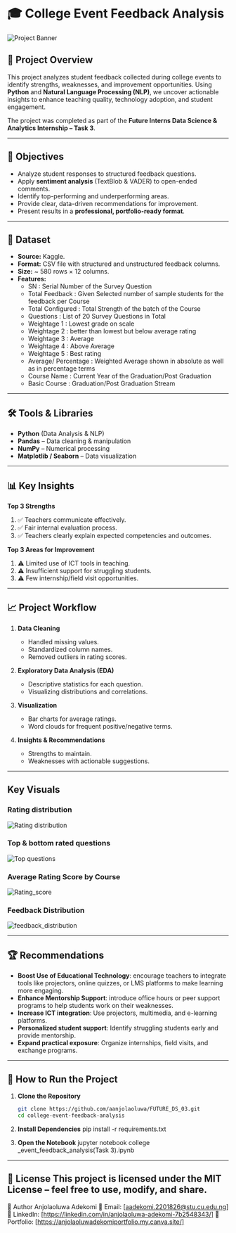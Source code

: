 # 🎓 College Event Feedback Analysis

![Project Banner](images/banner.png)

## 📌 Project Overview
This project analyzes student feedback collected during college events to identify strengths, weaknesses, and improvement opportunities. Using **Python** and **Natural Language Processing (NLP)**, we uncover actionable insights to enhance teaching quality, technology adoption, and student engagement.

The project was completed as part of the **Future Interns Data Science & Analytics Internship – Task 3**.

---

## 🎯 Objectives
- Analyze student responses to structured feedback questions.
- Apply **sentiment analysis** (TextBlob & VADER) to open-ended comments.
- Identify top-performing and underperforming areas.
- Provide clear, data-driven recommendations for improvement.
- Present results in a **professional, portfolio-ready format**.

---

## 📂 Dataset
- **Source:** Kaggle.
- **Format:** CSV file with structured and unstructured feedback columns.
- **Size:** ~ 580 rows × 12 columns.
- **Features:**
  - SN :	Serial Number of the Survey Question
  - Total Feedback : Given	Selected number of sample students for the feedback per Course
  - Total Configured :	Total Strength of the batch of the Course
  - Questions :	List of 20 Survey Questions in Total
  - Weightage 1 :	Lowest grade on scale
  - Weightage 2 :	better than lowest but below average rating
  - Weightage 3	: Average
  - Weightage 4	: Above Average
  - Weightage 5	: Best rating
  - Average/ Percentage	: Weighted Average shown in absolute as well as in percentage terms
  - Course Name	: Current Year of the Graduation/Post Graduation
  - Basic Course	: Graduation/Post Graduation Stream
 

---

## 🛠 Tools & Libraries
- **Python** (Data Analysis & NLP)
- **Pandas** – Data cleaning & manipulation
- **NumPy** – Numerical processing
- **Matplotlib / Seaborn** – Data visualization

---

## 📊 Key Insights

**Top 3 Strengths**
1. ✅ Teachers communicate effectively.
2. ✅ Fair internal evaluation process.
3. ✅ Teachers clearly explain expected competencies and outcomes.

**Top 3 Areas for Improvement**
1. ⚠️ Limited use of ICT tools in teaching.
2. ⚠️ Insufficient support for struggling students.
3. ⚠️ Few internship/field visit opportunities.

---

## 📈 Project Workflow
1. **Data Cleaning**
   - Handled missing values.
   - Standardized column names.
   - Removed outliers in rating scores.

2. **Exploratory Data Analysis (EDA)**
   - Descriptive statistics for each question.
   - Visualizing distributions and correlations.

3. **Visualization**
   - Bar charts for average ratings.
   - Word clouds for frequent positive/negative terms.
     
4. **Insights & Recommendations**
   - Strengths to maintain.
   - Weaknesses with actionable suggestions.

---
## Key Visuals

### Rating distribution
![Rating distribution](assets/rating_distribution.png)

### Top & bottom rated questions
![Top questions](assets/top_botom_questions.png)


### Average Rating Score by Course
![Rating_score](assets/rating_by_course.png)

### Feedback Distribution
![feedback_distribution](assets/feedback_distribution.png)

---

## 🏆 Recommendations
- **Boost Use of Educational Technology**: encourage teachers to integrate tools like projectors, online quizzes, or LMS platforms to make learning more engaging.
- **Enhance Mentorship Support**: introduce office hours or peer support programs to help students work on their weaknesses.
- **Increase ICT integration**: Use projectors, multimedia, and e-learning platforms.
- **Personalized student support**: Identify struggling students early and provide mentorship.
- **Expand practical exposure**: Organize internships, field visits, and exchange programs.

---

## 🚀 How to Run the Project
1. **Clone the Repository**
   ```bash
   git clone https://github.com/aanjolaoluwa/FUTURE_DS_03.git
   cd college-event-feedback-analysis

2. **Install Dependencies**
   pip install -r requirements.txt

3. **Open the Notebook**
   jupyter notebook college _event_feedback_analysis(Task 3).ipynb

---
📄 License
This project is licensed under the MIT License – feel free to use, modify, and share.
---
👤 Author
Anjolaoluwa Adekomi
📧 Email: [aadekomi.2201826@stu.cu.edu.ng]
💼 LinkedIn: [https://linkedin.com/in/anjolaoluwa-adekomi-7b2548343/]
📂 Portfolio: [https://anjolaoluwadekomiportfolio.my.canva.site/]





